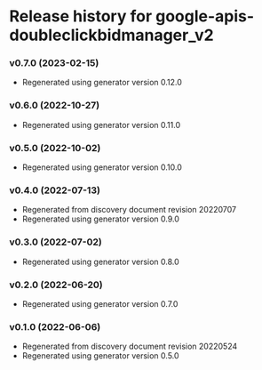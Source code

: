 # Release history for google-apis-doubleclickbidmanager_v2

### v0.7.0 (2023-02-15)

* Regenerated using generator version 0.12.0

### v0.6.0 (2022-10-27)

* Regenerated using generator version 0.11.0

### v0.5.0 (2022-10-02)

* Regenerated using generator version 0.10.0

### v0.4.0 (2022-07-13)

* Regenerated from discovery document revision 20220707
* Regenerated using generator version 0.9.0

### v0.3.0 (2022-07-02)

* Regenerated using generator version 0.8.0

### v0.2.0 (2022-06-20)

* Regenerated using generator version 0.7.0

### v0.1.0 (2022-06-06)

* Regenerated from discovery document revision 20220524
* Regenerated using generator version 0.5.0

